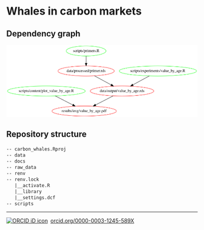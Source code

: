 # Whales in carbon markets

## Dependency graph

![](dependencies.png)

## Repository structure 

```
-- carbon_whales.Rproj
-- data
-- docs
-- raw_data
-- renv
-- renv.lock
   |__activate.R
   |__library
   |__settings.dcf
-- scripts
```

--------- 

<a href="https://orcid.org/0000-0003-1245-589X" target="orcid.widget" rel="noopener noreferrer" style="vertical-align:top;"><img src="https://orcid.org/sites/default/files/images/orcid_16x16.png" style="width:1em;margin-right:.5em;" alt="ORCID iD icon">orcid.org/0000-0003-1245-589X</a>
